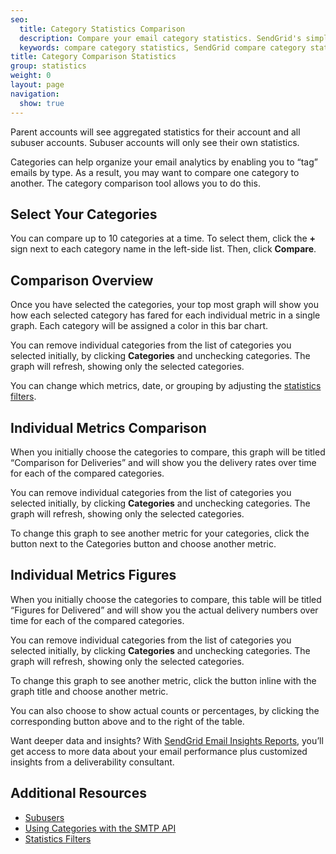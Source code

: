 ```yaml
---
seo:
  title: Category Statistics Comparison
  description: Compare your email category statistics. SendGrid's simplified, real-time analytics allows you to compare up to 10 email categories to measure results.
  keywords: compare category statistics, SendGrid compare category statistics, category statistic comparison
title: Category Comparison Statistics
group: statistics
weight: 0
layout: page
navigation:
  show: true
---
```



<call-out>

Parent accounts will see aggregated statistics for their account and all subuser accounts. Subuser accounts will only see their own statistics.

</call-out>


Categories can help organize your email analytics by enabling you to “tag” emails by type. As a result, you may want to compare one category to another. The category comparison tool allows you to do this.

## 	Select Your Categories

You can compare up to 10 categories at a time. To select them, click the **+** sign next to each category name in the left-side list. Then, click **Compare**.

## 	Comparison Overview

Once you have selected the categories, your top most graph will show you how each selected category has fared for each individual metric in a single graph. Each category will be assigned a color in this bar chart.

You can remove individual categories from the list of categories you selected initially, by clicking **Categories** and unchecking categories. The graph will refresh, showing only the selected categories.

You can change which metrics, date, or grouping by adjusting the [statistics filters]({{root_url}}/ui/analytics-and-reporting/stats-overview/#statistics-filters).

## 	Individual Metrics Comparison

When you initially choose the categories to compare, this graph will be titled “Comparison for Deliveries” and will show you the delivery rates over time for each of the compared categories.

You can remove individual categories from the list of categories you selected initially, by clicking **Categories** and unchecking categories. The graph will refresh, showing only the selected categories.

To change this graph to see another metric for your categories, click the button next to the Categories button and choose another metric.

## 	Individual Metrics Figures

When you initially choose the categories to compare, this table will be titled “Figures for Delivered” and will show you the actual delivery numbers over time for each of the compared categories.

You can remove individual categories from the list of categories you selected initially, by clicking **Categories** and unchecking categories. The graph will refresh, showing only the selected categories.

To change this graph to see another metric, click the button inline with the graph title and choose another metric.

You can also choose to show actual counts or percentages, by clicking the corresponding button above and to the right of the table.

<call-out>

Want deeper data and insights? With [SendGrid Email Insights Reports](https://go.sendgrid.com/Email-Insights-Reports.html?utm_source=docs), you’ll get access to more data about your email performance plus customized insights from a deliverability consultant.

</call-out>

## 	Additional Resources

- [Subusers]({{root_url}}/ui/account-and-settings/subusers/)
- [Using Categories with the SMTP API]({{root_url}}/for-developers/sending-email/categories/)
- [Statistics Filters]({{root_url}}/ui/analytics-and-reporting/stats-overview/#statistics-filters)
